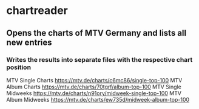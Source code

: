 # chartreader
## Opens the charts of MTV Germany and lists all new entries
### Writes the results into separate files with the respective chart position

MTV Single Charts https://mtv.de/charts/c6mc86/single-top-100
MTV Album Charts https://mtv.de/charts/70tgrf/album-top-100
MTV Single Midweeks https://mtv.de/charts/n91ory/midweek-single-top-100
MTV Album Midweeks https://mtv.de/charts/ew735d/midweek-album-top-100
